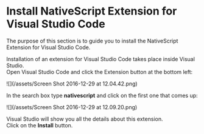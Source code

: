 # Install NativeScript Extension for Visual Studio Code

The purpose of this section is to guide you to install the NativeScript Extension for Visual Studio Code.

Installation of an extension for Visual Studio Code takes place inside Visual Studio.  
Open Visual Studio Code and click the Extension button at the bottom left:

![](/assets/Screen Shot 2016-12-29 at 12.04.42.png)

In the search box type **nativescript** and click on the first one that comes up:

![](/assets/Screen Shot 2016-12-29 at 12.09.20.png)

Visual Studio will show you all the details about this extension.  
Click on the **Install** button.



